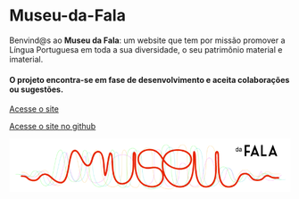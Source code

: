 # Museu-da-Fala
 Benvind@s ao __Museu da Fala__: um website que tem por missão promover a Língua Portuguesa em toda a sua diversidade, o seu patrimônio material e imaterial.
 #### O projeto encontra-se em fase de desenvolvimento e aceita colaborações ou sugestões.

[Acesse o site](https://museudafala.com)

[Acesse o site no github](https://carlos-raposo.github.io/Museu_da_Fala/inicio/index.html)

![logo](logo_fala.png)
